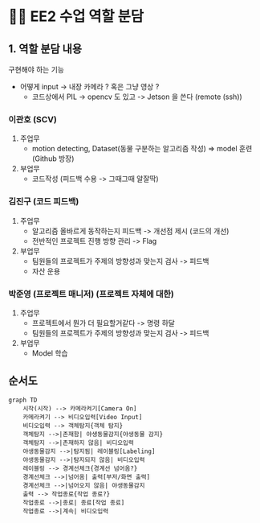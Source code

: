 # 👩‍💻 EE2 수업 역할 분담

## 1. 역할 분담 내용
구현해야 하는 기능
- 어떻게 input -> 내장 카메라 ? 혹은 그냥 영상 ?
    * 코드상에서 PIL -> opencv 도 있고 -> Jetson 을 쓴다 (remote (ssh))

### 이관호 (SCV)
1. 주업무 
    - motion detecting, Dataset(동물 구분하는 알고리즘 작성) => model 훈련 (Github 방장)
2. 부업무
    - 코드작성 (피드백 수용 -> 그때그때 알잘딱)

### 김진구 (코드 피드백)
1. 주업무 
    - 알고리즘 올바르게 동작하는지 피드백 -> 개선점 제시 (코드의 개선)
    - 전반적인 프로젝트 진행 방향 관리 -> Flag
2. 부업무 
    - 팀원들의 프로젝트가 주제의 방향성과 맞는지 검사 -> 피드백
    - 자산 운용 

### 박준영 (프로젝트 매니저) (프로젝트 자체에 대한)
1. 주업무
    - 프로젝트에서 뭔가 더 필요할거같다 -> 명령 하달
    - 팀원들의 프로젝트가 주제의 방향성과 맞는지 검사 -> 피드백
2. 부업무 
    - Model 학습

## 순서도
```mermaid
graph TD
    시작(시작) --> 카메라켜기[Camera On]
    카메라켜기 --> 비디오입력[Video Input]
    비디오입력 --> 객체탐지{객체 탐지}
    객체탐지 -->|존재함| 야생동물감지{야생동물 감지}
    객체탐지 -->|존재하지 않음| 비디오입력
    야생동물감지 -->|탐지됨| 레이블링[Labeling]
    야생동물감지 -->|탐지되지 않음| 비디오입력
    레이블링 --> 경계선체크{경계선 넘어옴?}
    경계선체크 -->|넘어옴| 출력[부저/화면 출력]
    경계선체크 -->|넘어오지 않음| 야생동물감지
    출력 --> 작업종료{작업 종료?}
    작업종료 -->|종료| 종료[작업 종료]
    작업종료 -->|계속| 비디오입력
```
